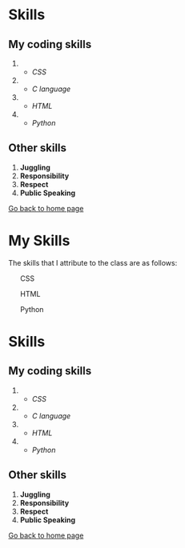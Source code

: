 # Skills

## My coding skills
1. * *CSS* 
1. * *C language* 
1. * *HTML* 
1. * *Python* 

## Other skills
1. **Juggling**
1. **Responsibility**
1. **Respect**
1. **Public Speaking**

[Go back to home page](./README.md)

<!DOCTYPE html>
<html>
<head>
<link rel="stylesheet" href="mystyle.css">
</head>
<body>

<h1>My Skills</h1>
<p>The skills that I attribute to the class are as follows:</p>
  <ol>CSS</ol>
  <ol>HTML</ol>
  <ol>Python</ol>

</body>
</html>

<h1 id="skills">Skills</h1>
<h2 id="my-coding-skills">My coding skills</h2>
<ol>
<li><ul>
<li><em>CSS</em> </li>
</ul>
</li>
<li><ul>
<li><em>C language</em> </li>
</ul>
</li>
<li><ul>
<li><em>HTML</em> </li>
</ul>
</li>
<li><ul>
<li><em>Python</em> </li>
</ul>
</li>
</ol>
<h2 id="other-skills">Other skills</h2>
<ol>
<li><strong>Juggling</strong></li>
<li><strong>Responsibility</strong></li>
<li><strong>Respect</strong></li>
<li><strong>Public Speaking</strong></li>
</ol>
<p><a href="./README.md">Go back to home page</a></p>
